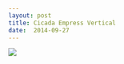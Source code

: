 ```yaml
---
layout: post
title: Cicada Empress Vertical
date:  2014-09-27
---
```


![](https://cdn.mediacru.sh/yGOdqb0quNz1.jpg)
